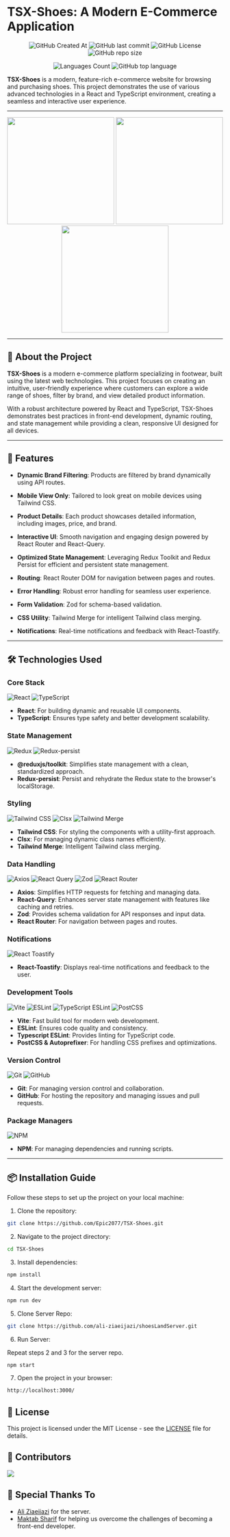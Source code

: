 # TSX-Shoes: A Modern E-Commerce Application

<div align="center">
<img alt="GitHub Created At" src="https://img.shields.io/github/created-at/Epic2077/TSX-Shoes"> <img alt="GitHub last commit" src="https://img.shields.io/github/last-commit/Epic2077/TSX-Shoes"> <img alt="GitHub License" src="https://img.shields.io/github/license/Epic2077/TSX-Shoes"> <img alt="GitHub repo size" src="https://img.shields.io/github/repo-size/Epic2077/TSX-Shoes">

<img src="https://img.shields.io/github/languages/count/Epic2077/TSX-Shoes" alt="Languages Count"> <img alt="GitHub top language" src="https://img.shields.io/github/languages/top/Epic2077/TSX-Shoes">

</div>

**TSX-Shoes** is a modern, feature-rich e-commerce website for browsing and purchasing shoes. This project demonstrates the use of various advanced technologies in a React and TypeScript environment, creating a seamless and interactive user experience.

---

<div align="center"> <img src="./src//assets/ScreenShots/Screen Shot 2025-01-05 at 13.51.45.png" width="250px"> <img src="./src//assets/ScreenShots/Screen Shot 2025-01-05 at 13.52.07.png" width="250px"> <img src="./src//assets/ScreenShots/Screen Shot 2025-01-05 at 13.50.58.png" width="250px"> </div>

---

## 🎯 About the Project

**TSX-Shoes** is a modern e-commerce platform specializing in footwear, built using the latest web technologies. This project focuses on creating an intuitive, user-friendly experience where customers can explore a wide range of shoes, filter by brand, and view detailed product information.

With a robust architecture powered by React and TypeScript, TSX-Shoes demonstrates best practices in front-end development, dynamic routing, and state management while providing a clean, responsive UI designed for all devices.

---

## 🌟 Features

- **Dynamic Brand Filtering**: Products are filtered by brand dynamically using API routes.

- **Mobile View Only**: Tailored to look great on mobile devices using Tailwind CSS.

- **Product Details**: Each product showcases detailed information, including images, price, and brand.

- **Interactive UI**: Smooth navigation and engaging design powered by React Router and React-Query.

- **Optimized State Management**: Leveraging Redux Toolkit and Redux Persist for efficient and persistent state management.

- **Routing**: React Router DOM for navigation between pages and routes.

- **Error Handling**: Robust error handling for seamless user experience.

- **Form Validation**: Zod for schema-based validation.

- **CSS Utility**: Tailwind Merge for intelligent Tailwind class merging.

- **Notifications**: Real-time notifications and feedback with React-Toastify.

---

## 🛠️ Technologies Used

### Core Stack

![React](https://img.shields.io/badge/React-20232A?style=for-the-badge&logo=react&logoColor=61DAFB) ![TypeScript](https://img.shields.io/badge/TypeScript-3178C6?style=for-the-badge&logo=typescript&logoColor=white)

- **React**: For building dynamic and reusable UI components.
- **TypeScript**: Ensures type safety and better development scalability.

### State Management

![Redux](https://img.shields.io/badge/Redux-764ABC?style=for-the-badge&logo=redux&logoColor=white) ![Redux-persist](https://img.shields.io/badge/Redux_Persist-764ABC?style=for-the-badge&logo=redux-persist&logoColor=white)

- **@reduxjs/toolkit**: Simplifies state management with a clean, standardized approach.
- **Redux-persist**: Persist and rehydrate the Redux state to the browser's localStorage.

### Styling

![Tailwind CSS](https://img.shields.io/badge/Tailwind_CSS-0EA5E9?style=for-the-badge&logo=tailwind-css&logoColor=white) ![Clsx](https://img.shields.io/badge/Clsx-FF6F61?style=for-the-badge&logo=clsx&logoColor=white) ![Tailwind Merge](https://img.shields.io/badge/Tailwind_Merge-0EA5E9?style=for-the-badge&logo=tailwind-merge&logoColor=white)

- **Tailwind CSS**: For styling the components with a utility-first approach.
- **Clsx**: For managing dynamic class names efficiently.
- **Tailwind Merge**: Intelligent Tailwind class merging.

### Data Handling

![Axios](https://img.shields.io/badge/Axios-5A29E4?style=for-the-badge&logo=axios&logoColor=white) ![React Query](https://img.shields.io/badge/React_Query-FF4154?style=for-the-badge&logo=react-query&logoColor=white) ![Zod](https://img.shields.io/badge/Zod-8A2BE2?style=for-the-badge&logo=zod&logoColor=white) ![React Router](https://img.shields.io/badge/React_Router-CA4245?style=for-the-badge&logo=react-router&logoColor=white)

- **Axios**: Simplifies HTTP requests for fetching and managing data.
- **React-Query**: Enhances server state management with features like caching and retries.
- **Zod**: Provides schema validation for API responses and input data.
- **React Router**: For navigation between pages and routes.

### Notifications

![React Toastify](https://img.shields.io/badge/React_Toastify-FFDD57?style=for-the-badge&logo=react-toastify&logoColor=black)

- **React-Toastify**: Displays real-time notifications and feedback to the user.

### Development Tools

![Vite](https://img.shields.io/badge/Vite-646CFF?style=for-the-badge&logo=vite&logoColor=white) ![ESLint](https://img.shields.io/badge/ESLint-4B32C3?style=for-the-badge&logo=eslint&logoColor=white) ![TypeScript ESLint](https://img.shields.io/badge/TypeScript_ESLint-007ACC?style=for-the-badge&logo=typescript-eslint&logoColor=white) ![PostCSS](https://img.shields.io/badge/PostCSS-DD3A0A?style=for-the-badge&logo=postcss&logoColor=white)

- **Vite**: Fast build tool for modern web development.
- **ESLint**: Ensures code quality and consistency.
- **Typescript ESLint**: Provides linting for TypeScript code.
- **PostCSS & Autoprefixer**: For handling CSS prefixes and optimizations.

### Version Control

![Git](https://img.shields.io/badge/Git-F05033?style=for-the-badge&logo=git&logoColor=white) ![GitHub](https://img.shields.io/badge/GitHub-181717?style=for-the-badge&logo=github&logoColor=white)

- **Git**: For managing version control and collaboration.
- **GitHub**: For hosting the repository and managing issues and pull requests.

### Package Managers

![NPM](https://img.shields.io/badge/NPM-CB3837?style=for-the-badge&logo=npm&logoColor=white)

- **NPM**: For managing dependencies and running scripts.

---

## 📦 Installation Guide

Follow these steps to set up the project on your local machine:

1. Clone the repository:

```bash
git clone https://github.com/Epic2077/TSX-Shoes.git
```

2. Navigate to the project directory:

```bash
cd TSX-Shoes
```

3. Install dependencies:

```bash
npm install
```

4. Start the development server:

```bash
npm run dev
```

5. Clone Server Repo:

```bash
git clone https://github.com/ali-ziaeijazi/shoesLandServer.git
```

6. Run Server:

Repeat steps 2 and 3 for the server repo.

```bash
npm start
```

7. Open the project in your browser:

```bash
http://localhost:3000/
```

## 🔗 License

This project is licensed under the MIT License - see the [LICENSE](LICENSE) file for details.

## 🤝 Contributors

<a href="https://github.com/Epic2077/TSX-Shoes/graphs/contributors">
  <img src="https://contrib.rocks/image?repo=Epic2077/TSX-Shoes" />
</a>

## 🙌 Special Thanks To

- [Ali Ziaeijazi](https://github.com/ali-ziaeijazi) for the server.
- [Maktab Sharif](https://lms.maktabsharif.ir/) for helping us overcome the challenges of becoming a front-end developer.
